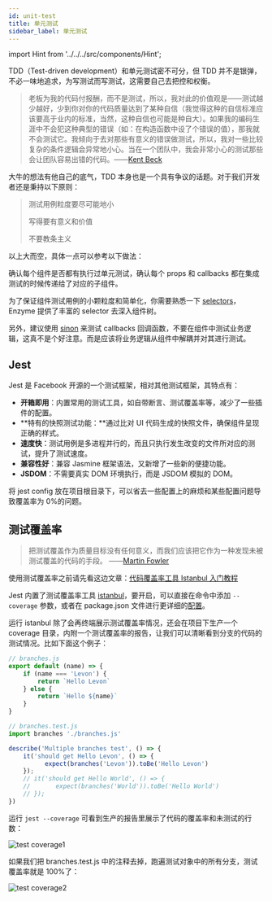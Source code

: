 ```yaml
---
id: unit-test
title: 单元测试
sidebar_label: 单元测试
---
```


import Hint from '../../../src/components/Hint';

TDD（Test-driven development）和单元测试密不可分，但 TDD 并不是银弹，不必一味地追求，为写测试而写测试，这需要自己去把控和权衡。

> 老板为我的代码付报酬，而不是测试，所以，我对此的价值观是——测试越少越好，少到你对你的代码质量达到了某种自信（我觉得这种的自信标准应该要高于业内的标准，当然，这种自信也可能是种自大）。如果我的编码生涯中不会犯这种典型的错误（如：在构造函数中设了个错误的值），那我就不会测试它。我倾向于去对那些有意义的错误做测试，所以，我对一些比较复杂的条件逻辑会异常地小心。当在一个团队中，我会非常小心的测试那些会让团队容易出错的代码。——[Kent Beck](https://zh.wikipedia.org/wiki/肯特·貝克)

大牛的想法有他自己的底气，TDD 本身也是一个具有争议的话题。对于我们开发者还是秉持以下原则：

> 测试用例粒度要尽可能地小
>
> 写得要有意义和价值
>
> 不要教条主义

以上大而空，具体一点可以参考以下做法：

确认每个组件是否都有执行过单元测试，确认每个 props 和 callbacks 都在集成测试的时候传递给了对应的子组件。

为了保证组件测试用例的小颗粒度和简单化，你需要熟悉一下 [selectors](http://airbnb.io/enzyme/docs/api/selector.html)，Enzyme 提供了丰富的 selector 去深入组件树。

另外，建议使用 [sinon](http://sinonjs.org/) 来测试 callbacks 回调函数，不要在组件中测试业务逻辑，这真不是个好注意。而是应该将业务逻辑从组件中解耦并对其进行测试。

## Jest

Jest 是 Facebook 开源的一个测试框架，相对其他测试框架，其特点有：

- **开箱即用**：内置常用的测试工具，如自带断言、测试覆盖率等，减少了一些插件的配置。
- **特有的快照测试功能：**通过比对 UI 代码生成的快照文件，确保组件呈现正确的样式。
- **速度快**：测试用例是多进程并行的，而且只执行发生改变的文件所对应的测试，提升了测试速度。
- **兼容性好**：兼容 Jasmine 框架语法，又新增了一些新的便捷功能。
- **JSDOM**：不需要真实 DOM 环境执行，而是 JSDOM 模拟的 DOM。

<Hint type="best">将 jest config 放在项目根目录下，可以省去一些配置上的麻烦和某些配置问题导致覆盖率为 0%的问题。</Hint>

## 测试覆盖率

> 把测试覆盖作为质量目标没有任何意义，而我们应该把它作为一种发现未被测试覆盖的代码的手段。 ——[Martin Fowler](https://zh.wikipedia.org/wiki/马丁·福勒)

使用测试覆盖率之前请先看这边文章：[代码覆盖率工具 Istanbul 入门教程](http://www.ruanyifeng.com/blog/2015/06/istanbul.html)

Jest 内置了测试覆盖率工具 [istanbul](https://github.com/gotwarlost/istanbul)，要开启，可以直接在命令中添加 `--coverage` 参数，或者在 package.json 文件进行更详细的[配置](https://jestjs.io/docs/zh-Hans/configuration.html#collectcoverage-boolean)。

运行 istanbul 除了会再终端展示测试覆盖率情况，还会在项目下生产一个 coverage 目录，内附一个测试覆盖率的报告，让我们可以清晰看到分支的代码的测试情况。比如下面这个例子：

```javascript
// branches.js
export default (name) => {
    if (name === 'Levon') {
        return `Hello Levon`
    } else {
        return `Hello ${name}`
    }
}

// branches.test.js
import branches './branches.js'

describe('Multiple branches test', () => {
    it('should get Hello Levon', () => {
          expect(branches('Levon')).toBe('Hello Levon')
    });
    // it('should get Hello World', () => {
    //       expect(branches('World')).toBe('Hello World')
    // });
})
```

运行 `jest --coverage` 可看到生产的报告里展示了代码的覆盖率和未测试的行数：

![test coverage1](https://cosmos-x.oss-cn-hangzhou.aliyuncs.com/QNgSXW.jpg)

如果我们把 branches.test.js 中的注释去掉，跑遍测试对象中的所有分支，测试覆盖率就是 100%了：

![test coverage2](https://cosmos-x.oss-cn-hangzhou.aliyuncs.com/CK0h2A.jpg)
